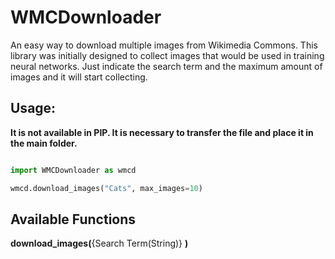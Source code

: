 # WMCDownloader
An easy way to download multiple images from Wikimedia Commons.
This library was initially designed to collect images that would be used in training neural networks.
Just indicate the search term and the maximum amount of images and it will start collecting.

## Usage:
**It is not available in PIP. It is necessary to transfer the file and place it in the main folder.**

```python

import WMCDownloader as wmcd

wmcd.download_images("Cats", max_images=10)

```

## Available Functions
**download_images(**{Search Term(String)} **)**

